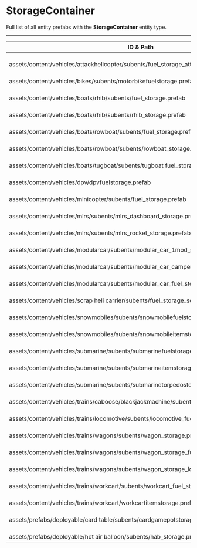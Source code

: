 # StorageContainer
Full list of all <Badge type="warning" text="29"/> entity prefabs with the **StorageContainer** entity type.

---
| ID & Path |
| --- |
| <a href="#1538952634"><Badge id="1538952634" type="tip" text="#"/></a> <Badge type="tip" text="1538952634"/> <br> assets/content/vehicles/attackhelicopter/subents/fuel_storage_attackheli.prefab |
| <a href="#1394984235"><Badge id="1394984235" type="tip" text="#"/></a> <Badge type="tip" text="1394984235"/> <br> assets/content/vehicles/bikes/subents/motorbikefuelstorage.prefab |
| <a href="#1394312733"><Badge id="1394312733" type="tip" text="#"/></a> <Badge type="tip" text="1394312733"/> <br> assets/content/vehicles/boats/rhib/subents/fuel_storage.prefab |
| <a href="#750949764"><Badge id="750949764" type="tip" text="#"/></a> <Badge type="tip" text="750949764"/> <br> assets/content/vehicles/boats/rhib/subents/rhib_storage.prefab |
| <a href="#198420611"><Badge id="198420611" type="tip" text="#"/></a> <Badge type="tip" text="198420611"/> <br> assets/content/vehicles/boats/rowboat/subents/fuel_storage.prefab |
| <a href="#3308040458"><Badge id="3308040458" type="tip" text="#"/></a> <Badge type="tip" text="3308040458"/> <br> assets/content/vehicles/boats/rowboat/subents/rowboat_storage.prefab |
| <a href="#791581329"><Badge id="791581329" type="tip" text="#"/></a> <Badge type="tip" text="791581329"/> <br> assets/content/vehicles/boats/tugboat/subents/tugboat fuel_storage.prefab |
| <a href="#3745895619"><Badge id="3745895619" type="tip" text="#"/></a> <Badge type="tip" text="3745895619"/> <br> assets/content/vehicles/dpv/dpvfuelstorage.prefab |
| <a href="#1950679400"><Badge id="1950679400" type="tip" text="#"/></a> <Badge type="tip" text="1950679400"/> <br> assets/content/vehicles/minicopter/subents/fuel_storage.prefab |
| <a href="#3448345668"><Badge id="3448345668" type="tip" text="#"/></a> <Badge type="tip" text="3448345668"/> <br> assets/content/vehicles/mlrs/subents/mlrs_dashboard_storage.prefab |
| <a href="#1219574627"><Badge id="1219574627" type="tip" text="#"/></a> <Badge type="tip" text="1219574627"/> <br> assets/content/vehicles/mlrs/subents/mlrs_rocket_storage.prefab |
| <a href="#3180664242"><Badge id="3180664242" type="tip" text="#"/></a> <Badge type="tip" text="3180664242"/> <br> assets/content/vehicles/modularcar/subents/modular_car_1mod_storage.prefab |
| <a href="#1242362139"><Badge id="1242362139" type="tip" text="#"/></a> <Badge type="tip" text="1242362139"/> <br> assets/content/vehicles/modularcar/subents/modular_car_camper_storage.prefab |
| <a href="#134803077"><Badge id="134803077" type="tip" text="#"/></a> <Badge type="tip" text="134803077"/> <br> assets/content/vehicles/modularcar/subents/modular_car_fuel_storage.prefab |
| <a href="#2664694037"><Badge id="2664694037" type="tip" text="#"/></a> <Badge type="tip" text="2664694037"/> <br> assets/content/vehicles/scrap heli carrier/subents/fuel_storage_scrapheli.prefab |
| <a href="#3231982996"><Badge id="3231982996" type="tip" text="#"/></a> <Badge type="tip" text="3231982996"/> <br> assets/content/vehicles/snowmobiles/subents/snowmobilefuelstorage.prefab |
| <a href="#3095486737"><Badge id="3095486737" type="tip" text="#"/></a> <Badge type="tip" text="3095486737"/> <br> assets/content/vehicles/snowmobiles/subents/snowmobileitemstorage.prefab |
| <a href="#29979494"><Badge id="29979494" type="tip" text="#"/></a> <Badge type="tip" text="29979494"/> <br> assets/content/vehicles/submarine/subents/submarinefuelstorage.prefab |
| <a href="#1968384661"><Badge id="1968384661" type="tip" text="#"/></a> <Badge type="tip" text="1968384661"/> <br> assets/content/vehicles/submarine/subents/submarineitemstorage.prefab |
| <a href="#2609093601"><Badge id="2609093601" type="tip" text="#"/></a> <Badge type="tip" text="2609093601"/> <br> assets/content/vehicles/submarine/subents/submarinetorpedostorage.prefab |
| <a href="#833556451"><Badge id="833556451" type="tip" text="#"/></a> <Badge type="tip" text="833556451"/> <br> assets/content/vehicles/trains/caboose/blackjackmachine/subents/blackjackpotstorage.prefab |
| <a href="#1731121048"><Badge id="1731121048" type="tip" text="#"/></a> <Badge type="tip" text="1731121048"/> <br> assets/content/vehicles/trains/locomotive/subents/locomotive_fuel_storage.prefab |
| <a href="#3798073427"><Badge id="3798073427" type="tip" text="#"/></a> <Badge type="tip" text="3798073427"/> <br> assets/content/vehicles/trains/wagons/subents/wagon_storage.prefab |
| <a href="#2600682814"><Badge id="2600682814" type="tip" text="#"/></a> <Badge type="tip" text="2600682814"/> <br> assets/content/vehicles/trains/wagons/subents/wagon_storage_fuel.prefab |
| <a href="#4110027805"><Badge id="4110027805" type="tip" text="#"/></a> <Badge type="tip" text="4110027805"/> <br> assets/content/vehicles/trains/wagons/subents/wagon_storage_lootwagon.prefab |
| <a href="#340386975"><Badge id="340386975" type="tip" text="#"/></a> <Badge type="tip" text="340386975"/> <br> assets/content/vehicles/trains/workcart/subents/workcart_fuel_storage.prefab |
| <a href="#317322483"><Badge id="317322483" type="tip" text="#"/></a> <Badge type="tip" text="317322483"/> <br> assets/content/vehicles/trains/workcart/workcartitemstorage.prefab |
| <a href="#1584910940"><Badge id="1584910940" type="tip" text="#"/></a> <Badge type="tip" text="1584910940"/> <br> assets/prefabs/deployable/card table/subents/cardgamepotstorage.prefab |
| <a href="#675927205"><Badge id="675927205" type="tip" text="#"/></a> <Badge type="tip" text="675927205"/> <br> assets/prefabs/deployable/hot air balloon/subents/hab_storage.prefab |
